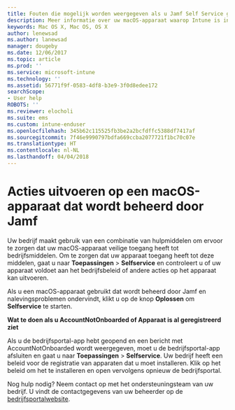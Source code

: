 ```yaml
---
title: Fouten die mogelijk worden weergegeven als u Jamf Self Service gebruikt | Microsoft Docs
description: Meer informatie over uw macOS-apparaat waarop Intune is ingeschakeld en dat wordt beheerd door Jamf.
keywords: Mac OS X, Mac OS, OS X
author: lenewsad
ms.author: lanewsad
manager: dougeby
ms.date: 12/06/2017
ms.topic: article
ms.prod: ''
ms.service: microsoft-intune
ms.technology: ''
ms.assetid: 56771f9f-0583-4df8-b3e9-3f0d8edee172
searchScope:
- User help
ROBOTS: ''
ms.reviewer: elocholi
ms.suite: ems
ms.custom: intune-enduser
ms.openlocfilehash: 345b62c115525fb3be2a2bcfdffc5388df7417af
ms.sourcegitcommit: 7f46e9990797bdfa669ccba2077721f1bc70c07e
ms.translationtype: HT
ms.contentlocale: nl-NL
ms.lasthandoff: 04/04/2018
---
```

# <a name="performing-actions-on-a-macos-device-managed-by-jamf"></a>Acties uitvoeren op een macOS-apparaat dat wordt beheerd door Jamf

Uw bedrijf maakt gebruik van een combinatie van hulpmiddelen om ervoor te zorgen dat uw macOS-apparaat veilige toegang heeft tot bedrijfsmiddelen. Om te zorgen dat uw apparaat toegang heeft tot deze middelen, gaat u naar **Toepassingen** > **Selfservice** en controleert u of uw apparaat voldoet aan het bedrijfsbeleid of andere acties op het apparaat kan uitvoeren.

Als u een macOS-apparaat gebruikt dat wordt beheerd door Jamf en nalevingsproblemen ondervindt, klikt u op de knop **Oplossen** om **Selfservice** te starten.

__Wat te doen als u AccountNotOnboarded of Apparaat is al geregistreerd ziet__

Als u de bedrijfsportal-app hebt geopend en een bericht met AccountNotOnboarded wordt weergegeven, moet u de bedrijfsportal-app afsluiten en gaat u naar **Toepassingen** > **Selfservice**. Uw bedrijf heeft een beleid voor de registratie van apparaten dat u moet installeren. Klik op het beleid om het te installeren en open vervolgens opnieuw de bedrijfsportal.

Nog hulp nodig? Neem contact op met het ondersteuningsteam van uw bedrijf. U vindt de contactgegevens van uw beheerder op de [bedrijfsportalwebsite](https://portal.manage.microsoft.com#HelpDeskDialog).
